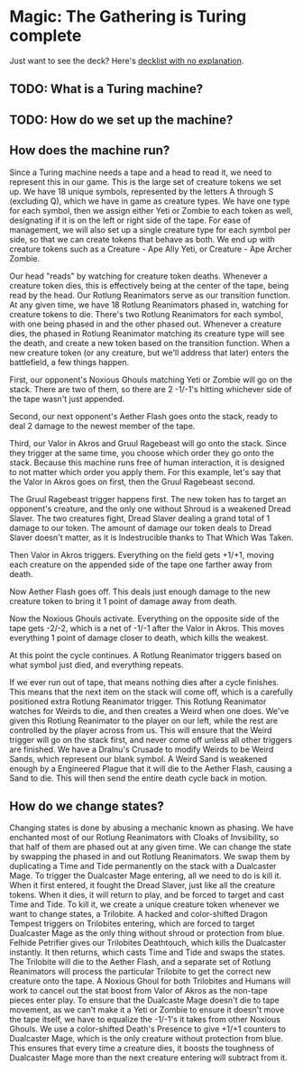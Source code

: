 # Magic: The Gathering is Turing complete

Just want to see the deck? Here's [decklist with no explanation](https://tappedout.net/mtg-decks/spirit-of-turing/).

## TODO: What is a Turing machine?

## TODO: How do we set up the machine?

## How does the machine run?
Since a Turing machine needs a tape and a head to read it, we need to represent this in our game.
This is the large set of creature tokens we set up.
We have 18 unique symbols, represented by the letters A through S (excluding Q), which we have in game as creature types.
We have one type for each symbol, then we assign either Yeti or Zombie to each token as well, designating if it is on the left or right side of the tape.
For ease of management, we will also set up a single creature type for each symbol per side, so that we can create tokens that behave as both.
We end up with creature tokens such as a Creature - Ape Ally Yeti, or Creature - Ape Archer Zombie. 

Our head "reads" by watching for creature token deaths.
Whenever a creature token dies, this is effectively being at the center of the tape, being read by the head.
Our Rotlung Reanimators serve as our transition function.
At any given time, we have 18 Rotlung Reanimators phased in, watching for creature tokens to die.
There's two Rotlung Reanimators for each symbol, with one being phased in and the other phased out.
Whenever a creature dies, the phased in Rotlung Reanimator matching its creature type will see the death, and create a new token based on the transition function.
When a new creature token (or any creature, but we'll address that later) enters the battlefield, a few things happen.

First, our opponent's Noxious Ghouls matching Yeti or Zombie will go on the stack.
There are two of them, so there are 2 -1/-1's hitting whichever side of the tape wasn't just appended.

Second, our next opponent's Aether Flash goes onto the stack, ready to deal 2 damage to the newest member of the tape.

Third, our Valor in Akros and Gruul Ragebeast will go onto the stack.
Since they trigger at the same time, you choose which order they go onto the stack.
Because this machine runs free of human interaction, it is designed to not matter which order you apply them.
For this example, let's say that the Valor in Akros goes on first, then the Gruul Ragebeast second.

The Gruul Ragebeast trigger happens first.
The new token has to target an opponent's creature, and the only one without Shroud is a weakened Dread Slaver.
The two creatures fight, Dread Slaver dealing a grand total of 1 damage to our token.
The amount of damage our token deals to Dread Slaver doesn't matter, as it is Indestrucible thanks to That Which Was Taken.

Then Valor in Akros triggers.
Everything on the field gets +1/+1, moving each creature on the appended side of the tape one farther away from death.

Now Aether Flash goes off.
This deals just enough damage to the new creature token to bring it 1 point of damage away from death.

Now the Noxious Ghouls activate.
Everything on the opposite side of the tape gets -2/-2, which is a net of -1/-1 after the Valor in Akros.
This moves everything 1 point of damage closer to death, which kills the weakest.

At this point the cycle continues.
A Rotlung Reanimator triggers based on what symbol just died, and everything repeats.

If we ever run out of tape, that means nothing dies after a cycle finishes.
This means that the next item on the stack will come off, which is a carefully positioned extra Rotlung Reanimator trigger.
This Rotlung Reanimator watches for Weirds to die, and then creates a Weird when one does.
We've given this Rotlung Reanimator to the player on our left, while the rest are controlled by the player across from us.
This will ensure that the Weird trigger will go on the stack first, and never come off unless all other triggers are finished.
We have a Dralnu's Crusade to modify Weirds to be Weird Sands, which represent our blank symbol.
A Weird Sand is weakened enough by a Engineered Plague that it will die to the Aether Flash, causing a Sand to die.
This will then send the entire death cycle back in motion.

## How do we change states?
Changing states is done by abusing a mechanic known as phasing.
We have enchanted most of our Rotlung Reanimators with Cloaks of Invsibility, so that half of them are phased out at any given time.
We can change the state by swapping the phased in and out Rotlung Reanimators.
We swap them by duplicating a Time and Tide permanently on the stack with a Dualcaster Mage.
To trigger the Dualcaster Mage entering, all we need to do is kill it.
When it first entered, it fought the Dread Slaver, just like all the creature tokens.
When it dies, it will return to play, and be forced to target and cast Time and Tide.
To kill it, we create a unique creature token whenever we want to change states, a Trilobite.
A hacked and color-shifted Dragon Tempest triggers on Trilobites entering, which are forced to target Dualcaster Mage as the only thing without shroud or protection from blue.
Felhide Petrifier gives our Trilobites Deathtouch, which kills the Dualcaster instantly.
It then returns, which casts Time and Tide and swaps the states.
The Trilobite will die to the Aether Flash, and a separate set of Rotlung Reanimators will process the particular Trilobite to get the correct new creature onto the tape.
A Noxious Ghoul for both Trilobites and Humans will work to cancel out the stat boost from Valor of Akros as the non-tape pieces enter play.
To ensure that the Dualcaste Mage doesn't die to tape movement, as we can't make it a Yeti or Zombie to ensure it doesn't move the tape itself, we have to equalize the -1/-1's it takes from other Noxious Ghouls.
We use a color-shifted Death's Presence to give +1/+1 counters to Dualcaster Mage, which is the only creature without protection from blue.
This ensures that every time a creature dies, it boosts the toughness of Dualcaster Mage more than the next creature entering will subtract from it.
